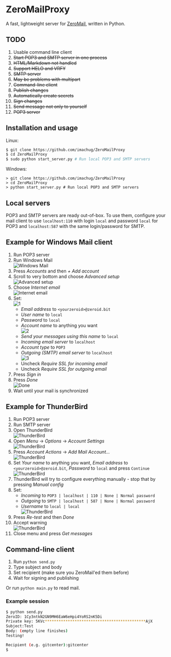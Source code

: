 # ZeroMailProxy

A fast, lightweight server for [ZeroMail](https://github.com/HelloZeroNet/ZeroMail), written in Python.

## TODO

1. Usable command line client
2. ~~Start POP3 and SMTP server in one process~~
3. ~~HTML/Markdown not handled~~
4. ~~Support HELO and VRFY~~
5. ~~SMTP server~~
6. ~~May be problems with multipart~~
7. ~~Command-line client~~
8. ~~Publish changes~~
9. ~~Automatically create secrets~~
10. ~~Sign changes~~
11. ~~Send message not only to yourself~~
12. ~~POP3 server~~

## Installation and usage

Linux:
```bash
$ git clone https://github.com/imachug/ZeroMailProxy
$ cd ZeroMailProxy
$ sudo python start_server.py # Run local POP3 and SMTP servers
```

Windows:
```
> git clone https://github.com/imachug/ZeroMailProxy
> cd ZeroMailProxy
> python start_server.py # Run local POP3 and SMTP servers
```

## Local servers

POP3 and SMTP servers are ready out-of-box. To use them, configure your mail client to use `localhost:110` with login `local` and password `local` for POP3 and `localhost:587` with the same login/password for SMTP.

## Example for Windows Mail client

1. Run POP3 server
2. Run Windows Mail  
![Windows Mail](images/winmail/1.png)  
3. Press *Accounts* and then *+ Add account*
4. Scroll to very bottom and choose *Advanced setup*  
![Advanced setup](images/winmail/2.png)  
5. Choose *Internet email*  
![Internet email](images/winmail/3.png)  
6. Set:  
![1](images/winmail/4.png)  
    - *Email address* to `<yourzeroid>@zeroid.bit`
    - *User name* to `local`
    - *Password* to `local`
    - *Account name* to anything you want  
![2](images/winmail/5.png)  
    - *Send your messages using this name* to `local`
    - *Incoming email server* to `localhost`
    - *Account type* to `POP3`
    - *Outgoing (SMTP) email server* to `localhost`  
![3](images/winmail/6.png)  
    - Uncheck *Require SSL for incoming email*
    - Uncheck *Require SSL for outgoing email*
7. Press *Sign in*
8. Press *Done*  
![Done](images/winmail/7.png)
9. Wait until your mail is synchronized

## Example for ThunderBird

1. Run POP3 server
2. Run SMTP server
3. Open ThunderBird  
![ThunderBird](images/thunderbird/1.png)  
4. Open *Menu* -> *Options* -> *Account Settings*  
![ThunderBird](images/thunderbird/2.png)  
5. Press *Account Actions* -> *Add Mail Account...*  
![ThunderBird](images/thunderbird/3.png)  
6. Set *Your name* to anything you want, *Email address* to `<yourzeroid>@zeroid.bit`, *Password* to `local` and press `Continue`  
![ThunderBird](images/thunderbird/4.png)  
7. ThunderBird will try to configure everything manually - stop that by pressing *Manual config*
8. Set:
    - *Incoming* to `POP3 | localhost | 110 | None | Normal password`
    - *Outgoing* to `SMTP | localhost | 587 | None | Normal password`
    - *Username* to `local | local`  
![ThunderBird](images/thunderbird/5.png)  
9. Press *Re-test* and then *Done*
10. Accept warning  
![ThunderBird](images/thunderbird/6.png)  
11. Close menu and press *Get messages*

## Command-line client

1. Run `python send.py`
2. Type subject and body
3. Set recipient (make sure you ZeroMail'ed them before)
4. Wait for signing and publishing

Or run `python main.py` to read mail.

### Example session

```bash
$ python send.py
ZeroID: 1Cy3ntkN2GN9MH6EaW6eHpi4YoRS2nK5Di
Private key: 5KVc********************************************AjX
Subject:Test
Body: (empty line finishes)
Testing!

Recipient (e.g. gitcenter):gitcenter
$
```